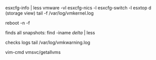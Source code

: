 esxcfg-info | less
vmware -vl
esxcfg-nics -l
esxcfg-switch -l
esxtop d (storage view)
tail -f /var/log/vmkernel.log

reboot -n -f

finds all snapshots:
find -iname *delta* | less

checks logs
tail /var/log/vmkwarning.log

vim-cmd vmsvc/getallvms